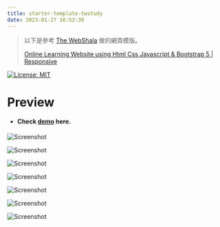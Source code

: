 ```yaml
---
title: starter-template-twstudy
date: 2023-01-27 16:52:30
---
```


> 以下是參考 [The WebShala](https://www.youtube.com/@TheWebShala) 做的網頁模版。
> 
> [Online Learning Website using Html Css Javascript & Bootstrap 5 | Responsive](https://www.youtube.com/watch?v=eY7qYO7pQSE)

[![License: MIT](https://img.shields.io/badge/License-MIT-blue.svg)](https://opensource.org/licenses/MIT)

# Preview

- #### Check [demo](https://blue955tw.github.io/starter-template-twstudy) here.

![Screenshot](/screenshots/1.%20home%20page.png)

![Screenshot](/screenshots/2.%20courses%20page.png)

![Screenshot](/screenshots/3.%20course%20detail%20page.png)

![Screenshot](/screenshots/4.%20login%20page.png)

![Screenshot](/screenshots/5.%20sign%20up%20page.png)

![Screenshot](/screenshots/6.%20contact%20page.png)

![Screenshot](/screenshots/7.%20style%20switcher.png)